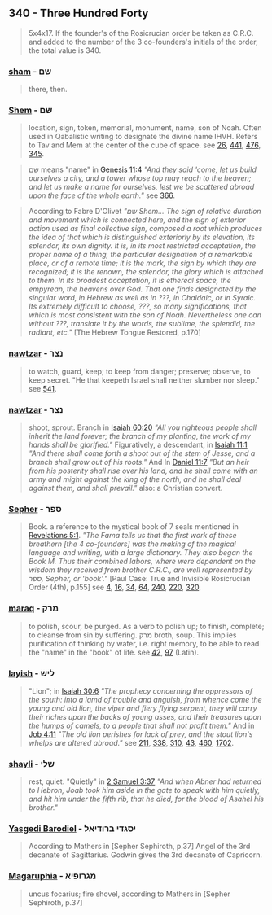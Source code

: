 ## 340 - Three Hundred Forty

> 5x4x17. If the founder's of the Rosicrucian order be taken as C.R.C. and added to the number of the 3 co-founders's initials of the order, the total value is 340.

### [sham](/keys/ShM) - שם
> there, then.

### [Shem](/keys/ShM) - שם
> location, sign, token, memorial, monument, name, son of Noah. Often used in Qabalistic writing to designate the divine name IHVH. Refers to Tav and Mem at the center of the cube of space. see [26](26), [441](441), [476](476), [345](345).

> שם means "name" in [Genesis 11:4](http://biblehub.com/genesis/11-4.htm) *"And they said 'come, let us build ourselves a city, and a tower whose top may reach to the heaven; and let us make a name for ourselves, lest we be scattered abroad upon the face of the whole earth."* see [366](366). 

> According to Fabre D'Olivet *"שם Shem... The sign of relative duration and movement which is connected here, and the sign of exterior action used as final collective sign, composed a root which produces the idea of that which is distinguished exteriorly by its elevation, its splendor, its own dignity. It is, in its most restricted acceptation, the proper name of a thing, the particular designation of a remarkable place, or of a remote time; it is the mark, the sign by which they are recognized; it is the renown, the splendor, the glory which is attached to them. In its broadest acceptation, it is ethereal space, the empyrean, the heavens over God. That one finds designated by the singular word, in Hebrew as well as in ???, in Chaldaic, or in Syraic. Its extremely difficult to choose, ???, so many significations, that which is most consistent with the son of Noah. Nevertheless one can without ???, translate it by the words, the sublime, the splendid, the radiant, etc."* [The Hebrew Tongue Restored, p.170]

### [nawtzar](/keys/NTzR) - נצר
> to watch, guard, keep; to keep from danger; preserve; observe, to keep secret. "He that keepeth Israel shall neither slumber nor sleep." see [541](541).

### [nawtzar](/keys/NTzR) - נצר
> shoot, sprout. Branch in [Isaiah 60:20](http://biblehub.com/isaiah/60-20.htm) *"All you righteous people shall inherit the land forever; the branch of my planting, the work of my hands shall be glorified."* Figuratively, a descendant, in [Isaiah 11:1](http://biblehub.com/isaiah/11-1.htm) *"And there shall come forth a shoot out of the stem of Jesse, and a branch shall grow out of his roots."* And In [Daniel 11:7](http://biblehub.com/daniel/11-7.htm) *"But an heir from his posterity shall rise over his land, and he shall come with an army and might against the king of the north, and he shall deal against them, and shall prevail."* also: a Christian convert.

### [Sepher](/keys/SPR) - ספר
> Book. a reference to the mystical book of 7 seals mentioned in [Revelations 5:1](http://biblehub.com/revelation/5-1.htm). *"The Fama tells us that the first work of these breathern [the 4 co-founders] was the making of the magical language and writing, with a large dictionary. They also began the Book M. Thus their combined labors, where were dependent on the wisdom they received from brother C.R.C., are well represented by ספר, Sepher, or 'book'."* [Paul Case: True and Invisible Rosicrucian Order (4th), p.155] see [4](4), [16](16), [34](34), [64](64), [240](240), [220](220), [320](320).

### [maraq](/keys/MRQ) - מרק
> to polish, scour, be purged. As a verb to polish up; to finish, complete; to cleanse from sin by suffering. מרק broth, soup. This implies purification of thinking by water, i.e. right memory, to be able to read the "name" in the "book" of life. see [42](42), [97](97) (Latin).

### [layish](/keys/LISh) - ליש
> "Lion"; in [Isaiah 30:6](http://biblehub.com/isaiah/30-6.htm) *"The prophecy concerning the oppressors of the south: into a lamd of trouble and anguish, from whence come the young and old lion, the viper and fiery flying serpent, they will carry their riches upon the backs of young asses, and their treasures upon the humps of camels, to a people that shall not profit them."* And in [Job 4:11](http://biblehub.com/job/4-11.htm) *"The old lion perishes for lack of prey, and the stout lion's whelps are altered abroad."* see [211](211), [338](338), [310](310), [43](43), [460](460), [1702](1702).

### [shayli](/keys/ShLI) - שלי
> rest, quiet. "Quietly" in [2 Samuel 3:37](http://biblehub.com/2_samuel/3-37.htm) *"And when Abner had returned to Hebron, Joab took him aside in the gate to speak with him quietly, and hit him under the fifth rib, that he died, for the blood of Asahel his brother."*

### [Yasgedi Barodiel](/keys/ISGDI.BRVDIAL) - יסגדי ברודיאל
> According to Mathers in [Sepher Sephiroth, p.37] Angel of the 3rd decanate of Sagittarius. Godwin gives the 3rd decanate of Capricorn.

### [Magaruphia](/keys/MGRVPIA) - מגרופיא
> uncus focarius; fire shovel, according to Mathers in [Sepher Sephiroth, p.37]